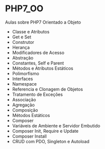 # PHP7_OO
Aulas sobre PHP7 Orientado a Objeto
- Classe e Atributos
- Get e Set
- Construtor
- Herança
- Modificadores de Acesso
- Abstração
- Constantes, Self e Parent
- Métodos e Atributos Estáticos
- Polimorfismo
- Interfaces
- Namespace
- Referencia e Clonagem de Objetos
- Tratamento de Exceções
- Associação
- Agregação
- Composição
- Métodos Estáticos
- Composer
- Variáveis de Ambiente e Servidor Embutido
- Composer Init, Require e Update
- Composer Install
- CRUD com PDO, Singleton e Autoload
